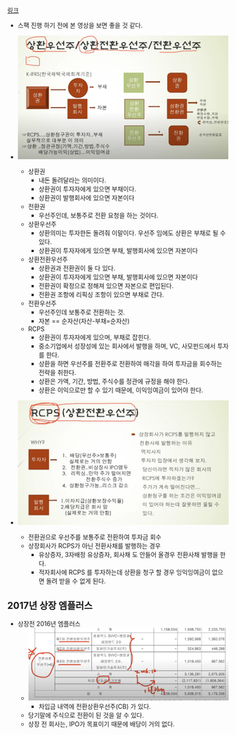 [링크](https://www.youtube.com/watch?v=ObY-GmaE9cU&list=PLuTjxn6xUhzqdQtVBzFi6G4VddsaIqK8M&index=24)

- 스팩 진행 하기 전에 본 영상을 보면 좋을 것 같다.
- ![alt text](image-13.png)
  - 상환권
    - 내돈 돌려달라는 의미이다.
    - 상환권이 투자자에게 있으면 부채이다.
    - 상환권이 발행회사에 있으면 자본이다
  - 전환권
    - 우선주인데, 보통주로 전환 요청을 하는 것이다. 
  - 상환우선주
    - 상환의미는 투자한돈 돌려줘 이말이다. 우선주 임에도 상환은 부채로 될 수 있다.
    - 상환권이 투자자에게 있으면 부채, 발행회사에 있으면 자본이다
  - 상환전환우선주
    - 상환권과 전환권이 둘 다 있다.
    - 상환권이 투자자에게 있으면 부채, 발행회사에 있으면 자본이다
    - 전환권이 확정으로 정해져 있으면 자본으로 편입된다.
    - 전환권 조항에 리픽싱 조항이 있으면 부채로 간다.
  - 전환우선주
    - 우선주인데 보통주로 전환하는 것.
    - 자본 == 순자산(자산-부채=순자산)
  - RCPS 
    - 상환권이 투자자에게 있으며, 부채로 잡힌다.
    - 중소기업에서 성장성에 있는 회사에서 발행을 하며, VC, 사모펀드에서 투자를 한다.
    - 상환을 하면 우선주를 전환주로 전환하여 매각을 하여 투자금을 회수하는 전략을 취한다.
    - 상환은 가액, 기간, 방법, 주식수를 정관에 규정을 해야 한다.
    - 상환은 이익으로만 할 수 있기 때문에, 이익잉여금이 있어야 한다.


- ![alt text](image-14.png)
  - 전환권으로 우선주를 보통주로 전환하여 투자금 회수
  - 상장회사가 RCPS가 아닌 전환사채를 발행하는 경우
    - 유상증자, 3자배정 유상증자, 회사채 도 안들어 올경우 전환사채 발행을 한다.
    - 적자회사에 RCPS 를 투자하는데 상환을 청구 할 경우 잉익잉여금이 없으면 돌려 받을 수 없게 된다.

## 2017년 상장 엠플러스
  - 상장전 2016년 엠플러스 
    - ![alt text](image-15.png)
      - 차입금 내역에 전환상환우선주(CB) 가 있다.
    - 당기말에 주식으로 전환이 된 것을 알 수 있다.
    - 상장 전 회사는, IPO가 목표이기 때문에 배당이 거의 없다.


